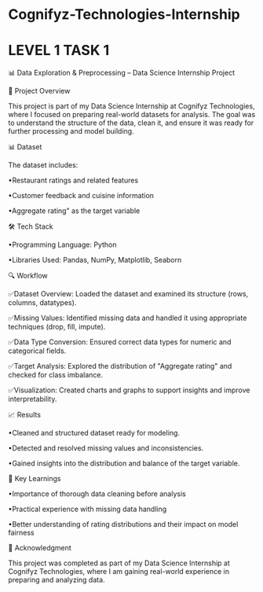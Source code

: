 # Cognifyz-Technologies-Internship
# LEVEL 1 TASK 1

📊 Data Exploration & Preprocessing – Data Science Internship Project


📌 Project Overview

This project is part of my Data Science Internship at Cognifyz Technologies, where I focused on preparing real-world datasets for analysis. The goal was to understand the structure of the data, clean it, and ensure it was ready for further processing and model building.


📊 Dataset

The dataset includes:

•Restaurant ratings and related features

•Customer feedback and cuisine information

•Aggregate rating" as the target variable


🛠️ Tech Stack

•Programming Language: Python

•Libraries Used: Pandas, NumPy, Matplotlib, Seaborn


🔍 Workflow

✅Dataset Overview: Loaded the dataset and examined its structure (rows, columns, datatypes).

✅Missing Values: Identified missing data and handled it using appropriate techniques (drop, fill, impute).

✅Data Type Conversion: Ensured correct data types for numeric and categorical fields.

✅Target Analysis: Explored the distribution of "Aggregate rating" and checked for class imbalance.

✅Visualization: Created charts and graphs to support insights and improve interpretability.


📈 Results

•Cleaned and structured dataset ready for modeling.

•Detected and resolved missing values and inconsistencies.

•Gained insights into the distribution and balance of the target variable.


🚀 Key Learnings

•Importance of thorough data cleaning before analysis

•Practical experience with missing data handling

•Better understanding of rating distributions and their impact on model fairness


🌟 Acknowledgment

This project was completed as part of my Data Science Internship at Cognifyz Technologies, where I am gaining real-world experience in preparing and analyzing data.
